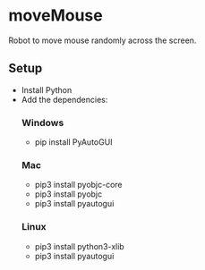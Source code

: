 # moveMouse
Robot to move mouse randomly across the screen.

## Setup
 - Install Python
 - Add the dependencies:
    ### Windows
      - pip install PyAutoGUI
    ### Mac
      - pip3 install pyobjc-core
      - pip3 install pyobjc
      - pip3 install pyautogui
     ### Linux
      - pip3 install python3-xlib
      - pip3 install pyautogui
